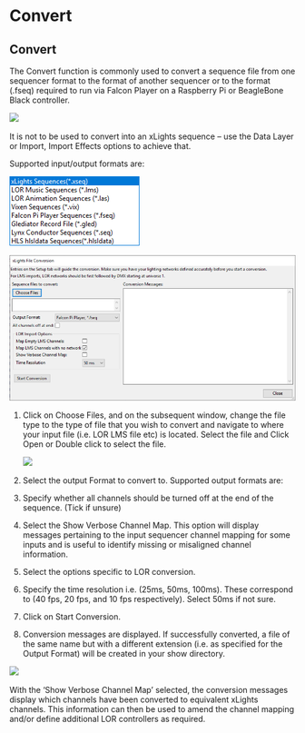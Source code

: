 # Convert

## Convert

The Convert function is commonly used to convert a sequence file from one sequencer format to the format of another sequencer or to the format (.fseq) required to run via Falcon Player on a Raspberry Pi or BeagleBone Black controller.

![](https://lh3.googleusercontent.com/f2m\_JsfnS2zBWjhM3gnV0WSCT0f2i2I9V-7xGS8npXF1XVvUB-nuT3A-hyi37N78KJ9AD-b2aIGVNcZv\_0OlhBbYuoUvHfWzp\_wWFuxvJ7sQrQWoGVx4WgkV1n8DEv7UmW3bf\_4N)

It is not to be used to convert into an xLights sequence – use the Data Layer or Import, Import Effects options to achieve that.

Supported input/output formats are:

![](<../../../.gitbook/assets/image (306).png>)

![Convert Dialog](<../../../.gitbook/assets/image (585).png>)

1.  Click on Choose Files, and on the subsequent window, change the file type to the type of file that you wish to convert and navigate to where your input file (i.e. LOR LMS file etc) is located. Select the file and Click Open or Double click to select the file.

    ![](https://lh5.googleusercontent.com/MQcuNYXk4uJuK23C2MRkXGoA4GPAq9k8NuMQnG\_iHXhCVc3UJ--O-Bp88X3vf11Z5iBjb0PL0Og9iLmegqfhyyoimZPhqMbPPpRM0TnT\_C7uWosnhoHcDApnGyuDcAsXNjEuqFbt)
2. Select the output Format to convert to. Supported output formats are:
3. Specify whether all channels should be turned off at the end of the sequence. (Tick if unsure)
4. Select the Show Verbose Channel Map.  This option will display messages pertaining to the input sequencer channel mapping  for some inputs and is useful to identify missing or misaligned channel information.
5. Select the options specific to LOR conversion.
6. Specify the time resolution i.e. (25ms, 50ms, 100ms). These correspond to (40 fps, 20 fps, and 10 fps respectively).  Select 50ms if not sure.
7. Click on Start Conversion.
8. Conversion messages are displayed. If successfully converted, a file of the same name but with a different extension (i.e. as specified for the Output Format) will be created in your show directory.

![](https://lh6.googleusercontent.com/Rnt913O-guwOx5TLfYEWzs1WXCPw9khRaAsUjnUAwosiy25v75TuPZdihFhRQzWi9wYTOo8eB8aWVAnJRzgIsvPTxWUh1Q6cCkZ7xzihVHb2\_0aeRdNYlQoRZ7f\_gp4bR66ea46N)

With the ‘Show Verbose Channel Map’ selected, the conversion messages display which channels have been converted to equivalent xLights channels. This information can then be used to amend the channel mapping and/or define additional LOR controllers as required.
